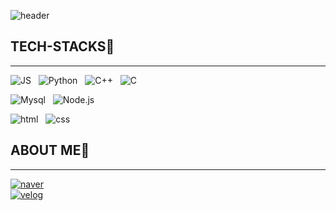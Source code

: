 <!--
**jaehii/jaehii** is a ✨ _special_ ✨ repository because its `README.md` (this file) appears on your GitHub profile.

Here are some ideas to get you started:

- 🔭 I’m currently working on ...
- 🌱 I’m currently learning ...
- 👯 I’m looking to collaborate on ...
- 🤔 I’m looking for help with ...
- 💬 Ask me about ...
- 📫 How to reach me: ...
- 😄 Pronouns: ...
- ⚡ Fun fact: ...
-->

![header](https://capsule-render.vercel.app/api?type=waving&color=auto&height=300&section=header&text=JAEHEE👩‍💻%20&fontSize=90)


## TECH-STACKS🐾


---

![JS](https://img.shields.io/badge/JavaScript-F7DF1E?style=flat-square&logo=JavaScript&logoColor=black)&nbsp;&nbsp;&nbsp;![Python](https://img.shields.io/badge/Python-3766AB?style=flat-square&logo=Python&logoColor=white)&nbsp;&nbsp;&nbsp;![C++](https://img.shields.io/badge/C++-00599C?style=flat-square&logo=C%2B%2B&logoColor=white)&nbsp;&nbsp;&nbsp;![C](https://img.shields.io/badge/C-A8B9CC?style=flat-square&logo=c&logoColor=white)


![Mysql](https://img.shields.io/badge/Mysql-4479A1?style=flat-square&logo=Mysql&logoColor=white)&nbsp;&nbsp;&nbsp;![Node.js](https://img.shields.io/badge/Node.js-339933?style=flat-square&logo=Node.js&logoColor=white)


![html](https://img.shields.io/badge/html-E34F26?style=flat-square&logo=html&logoColor=white)&nbsp;&nbsp;&nbsp;![css](https://img.shields.io/badge/css-1572B6?style=flat-square&logo=css&logoColor=white)

## ABOUT ME🐾


---


[![naver](https://img.shields.io/badge/naver-1572B6?style=flat-square&logo=naver&logoColor=white&link=mailto:withfavor98@naver.com)](mailto:withfavor98@naver.com)  
[![velog](https://img.shields.io/badge/velog-20C997?style=flat-square&logo=velog&logoColor=white&link=https://velog.io/@hii_log)](https://velog.io/@hii_log)

